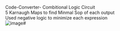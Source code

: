 Code-Converter-
Combitional Logic Circuit\
5 Karnaugh Maps to find Minmal Sop of each output\
Used negative logic to minimize each expression
\
![image](https://github.com/DDI-0/Code-Converter-/assets/136271811/97f7a8a9-42f7-4476-a3e4-a8ad932fc002)#
